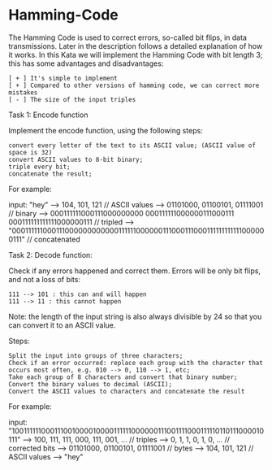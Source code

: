 # Hamming-Code
The Hamming Code is used to correct errors, so-called bit flips, in data transmissions. Later in the description follows a detailed explanation of how it works.
In this Kata we will implement the Hamming Code with bit length 3; this has some advantages and disadvantages:

    [ + ] It's simple to implement
    [ + ] Compared to other versions of hamming code, we can correct more mistakes
    [ - ] The size of the input triples

Task 1: Encode function

Implement the encode function, using the following steps:

    convert every letter of the text to its ASCII value; (ASCII value of space is 32)
    convert ASCII values to 8-bit binary;
    triple every bit;
    concatenate the result;

For example:

input: "hey"
--> 104, 101, 121                  // ASCII values
--> 01101000, 01100101, 01111001   // binary
--> 000111111000111000000000 000111111000000111000111 000111111111111000000111  // tripled
--> "000111111000111000000000000111111000000111000111000111111111111000000111"  // concatenated

Task 2: Decode function:

Check if any errors happened and correct them. Errors will be only bit flips, and not a loss of bits:

    111 --> 101 : this can and will happen
    111 --> 11 : this cannot happen

Note: the length of the input string is also always divisible by 24 so that you can convert it to an ASCII value.

Steps:

    Split the input into groups of three characters;
    Check if an error occurred: replace each group with the character that occurs most often, e.g. 010 --> 0, 110 --> 1, etc;
    Take each group of 8 characters and convert that binary number;
    Convert the binary values to decimal (ASCII);
    Convert the ASCII values to characters and concatenate the result

For example:

input: "100111111000111001000010000111111000000111001111000111110110111000010111"
--> 100, 111, 111, 000, 111, 001, ...  // triples
-->  0,   1,   1,   0,   1,   0,  ...  // corrected bits
--> 01101000, 01100101, 01111001       // bytes
--> 104, 101, 121                      // ASCII values
--> "hey"
